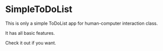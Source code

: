 # SimpleToDoList

This is only a simple ToDoList app for human-computer interaction class.

It has all basic features.

Check it out if you want.
